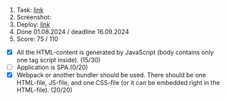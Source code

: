 1. Task: [link](https://github.com/)
2. Screenshot:
3. Deploy: [link](https://github.com/)
4. Done 01.08.2024 / deadline 16.09.2024
5. Score: 75 / 110

- [x] All the HTML-content is generated by JavaScript (body contains only one tag script inside). (15/30)
- [ ] Application is SPA.(0/20)
- [x] Webpack or another bundler should be used. There should be one HTML-file, JS-file, and one CSS-file (or it can be embedded right in the HTML-file). (20/20)

